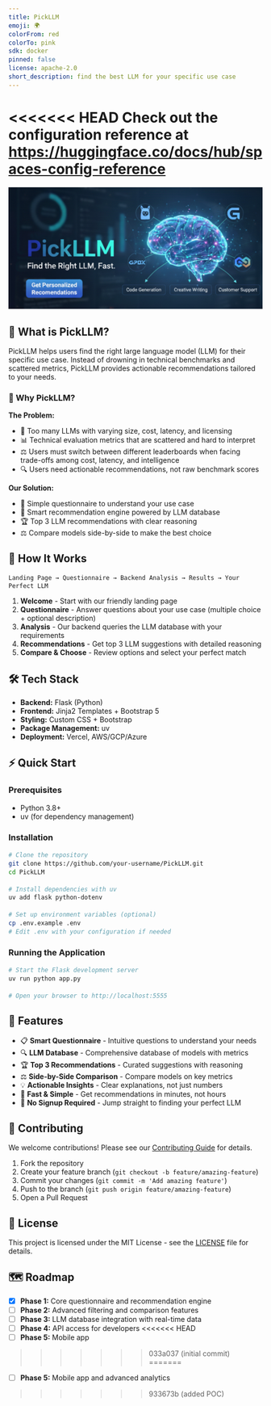 ```yaml
---
title: PickLLM
emoji: 🌍
colorFrom: red
colorTo: pink
sdk: docker
pinned: false
license: apache-2.0
short_description: find the best LLM for your specific use case
---
```


<<<<<<< HEAD
Check out the configuration reference at https://huggingface.co/docs/hub/spaces-config-reference
=======
![PickLLM Hero Image](./images/cover.png)

## 📝 What is PickLLM?

PickLLM helps users find the right large language model (LLM) for their specific use case. Instead of drowning in technical benchmarks and scattered metrics, PickLLM provides actionable recommendations tailored to your needs.

### 🎯 Why PickLLM?

**The Problem:**

- 🤯 Too many LLMs with varying size, cost, latency, and licensing
- 📊 Technical evaluation metrics that are scattered and hard to interpret
- ⚖️ Users must switch between different leaderboards when facing trade-offs among cost, latency, and intelligence
- 🔍 Users need actionable recommendations, not raw benchmark scores

**Our Solution:**

- 📝 Simple questionnaire to understand your use case
- 🧠 Smart recommendation engine powered by LLM database
- 🏆 Top 3 LLM recommendations with clear reasoning
- ⚖️ Compare models side-by-side to make the best choice

## 🚀 How It Works

```text
Landing Page → Questionnaire → Backend Analysis → Results → Your Perfect LLM
```

1. **Welcome** - Start with our friendly landing page
2. **Questionnaire** - Answer questions about your use case (multiple choice + optional description)
3. **Analysis** - Our backend queries the LLM database with your requirements
4. **Recommendations** - Get top 3 LLM suggestions with detailed reasoning
5. **Compare & Choose** - Review options and select your perfect match

## 🛠️ Tech Stack

- **Backend:** Flask (Python)
- **Frontend:** Jinja2 Templates + Bootstrap 5
- **Styling:** Custom CSS + Bootstrap
- **Package Management:** uv
- **Deployment:** Vercel, AWS/GCP/Azure

## ⚡ Quick Start

### Prerequisites

- Python 3.8+
- uv (for dependency management)

### Installation

```bash
# Clone the repository
git clone https://github.com/your-username/PickLLM.git
cd PickLLM

# Install dependencies with uv
uv add flask python-dotenv

# Set up environment variables (optional)
cp .env.example .env
# Edit .env with your configuration if needed
```

### Running the Application

```bash
# Start the Flask development server
uv run python app.py

# Open your browser to http://localhost:5555
```

## 🎯 Features

- 📋 **Smart Questionnaire** - Intuitive questions to understand your needs
- 🔍 **LLM Database** - Comprehensive database of models with metrics
- 🏆 **Top 3 Recommendations** - Curated suggestions with reasoning
- ⚖️ **Side-by-Side Comparison** - Compare models on key metrics
- 💡 **Actionable Insights** - Clear explanations, not just numbers
- 🚀 **Fast & Simple** - Get recommendations in minutes, not hours
- 🎯 **No Signup Required** - Jump straight to finding your perfect LLM

## 🤝 Contributing

We welcome contributions! Please see our [Contributing Guide](CONTRIBUTING.md) for details.

1. Fork the repository
2. Create your feature branch (`git checkout -b feature/amazing-feature`)
3. Commit your changes (`git commit -m 'Add amazing feature'`)
4. Push to the branch (`git push origin feature/amazing-feature`)
5. Open a Pull Request

## 📄 License

This project is licensed under the MIT License - see the [LICENSE](LICENSE) file for details.

## 🗺️ Roadmap

- [x] **Phase 1:** Core questionnaire and recommendation engine
- [ ] **Phase 2:** Advanced filtering and comparison features
- [ ] **Phase 3:** LLM database integration with real-time data
- [ ] **Phase 4:** API access for developers
<<<<<<< HEAD
- [ ] **Phase 5:** Mobile app
>>>>>>> 033a037 (initial commit)
=======
- [ ] **Phase 5:** Mobile app and advanced analytics
>>>>>>> 933673b (added POC)
